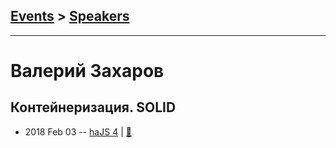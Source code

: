 ## [Events](../README.md) > [Speakers](../speakers.md)
---

# Валерий Захаров

## Контейнеризация. SOLID
- 2018 Feb 03 -- [haJS 4](https://www.youtube.com/watch?v=X4YAbtBrPvM&t=1066s)  | [:notebook:](https://hajs.ru/pres/2018-02-03/docker-and-solid.pdf)  
